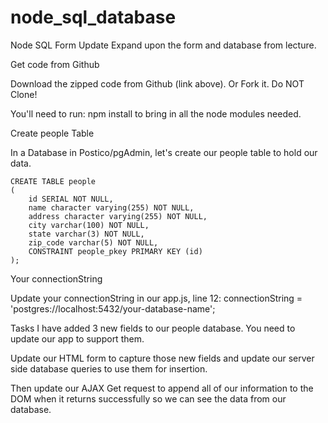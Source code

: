 # node_sql_database
Node SQL Form Update
Expand upon the form and database from lecture.

Get code from Github

Download the zipped code from Github (link above). Or Fork it. Do NOT Clone!

You'll need to run: npm install to bring in all the node modules needed.

Create people Table

In a Database in Postico/pgAdmin, let's create our people table to hold our data.

    CREATE TABLE people
    (
        id SERIAL NOT NULL,
        name character varying(255) NOT NULL,
        address character varying(255) NOT NULL,
        city varchar(100) NOT NULL,
        state varchar(3) NOT NULL,
        zip_code varchar(5) NOT NULL,
        CONSTRAINT people_pkey PRIMARY KEY (id)
    );
Your connectionString

Update your connectionString in our app.js, line 12: connectionString = 'postgres://localhost:5432/your-database-name';

Tasks
I have added 3 new fields to our people database. You need to update our app to support them.

Update our HTML form to capture those new fields and update our server side database queries to use them for insertion.

Then update our AJAX Get request to append all of our information to the DOM when it returns successfully so we can see the data from our database.

